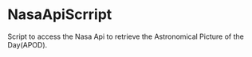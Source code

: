 # NasaApiScrript
Script to access the Nasa Api to retrieve the Astronomical Picture of the Day(APOD).
